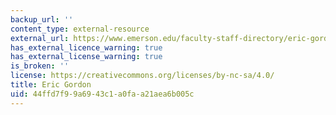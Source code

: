 ```yaml
---
backup_url: ''
content_type: external-resource
external_url: https://www.emerson.edu/faculty-staff-directory/eric-gordon
has_external_licence_warning: true
has_external_license_warning: true
is_broken: ''
license: https://creativecommons.org/licenses/by-nc-sa/4.0/
title: Eric Gordon
uid: 44ffd7f9-9a69-43c1-a0fa-a21aea6b005c
---
```

